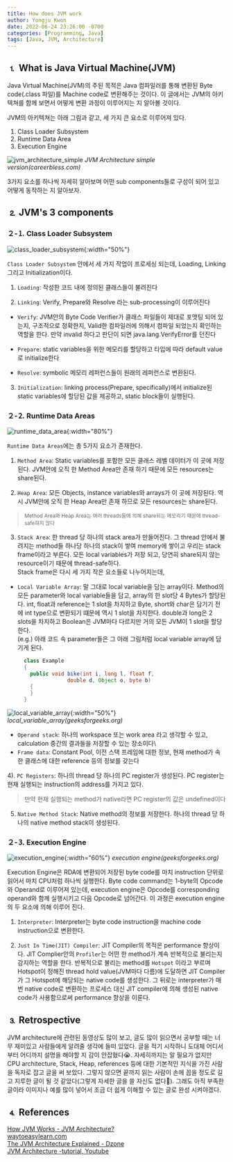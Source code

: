 ```yaml
---
title: How does JVM work
author: Yongju Kwon
date: 2022-06-24 23:26:00 -0700
categories: [Programming, Java]
tags: [Java, JVM, Architecture]
---
```


## ⒈ What is Java Virtual Machine(JVM)

Java Virtual Machine(JVM)의 주된 목적은 Java 컴파일러를 통해 변환된 Byte code(.class 파일)를 Machine code로 변환해주는 것이다. 이 글에서는 JVM의 아키텍쳐를 함께 보면서 어떻게 변환 과정이 이루어지는 지 알아볼 것이다.

JVM의 아키텍쳐는 아래 그림과 같고, 세 가지 큰 요소로 이루어져 있다. 
  1. Class Loader Subsystem
  2. Runtime Data Area
  3. Execution Engine

![jvm_architecture_simple](/assets/img/20110624/jvm_architecture.jpeg)
_JVM Architecture simple version(careerbless.com)_

3가지 요소를 하나씩 자세히 알아보며 어떤 sub components들로 구성이 되어 있고 어떻게 동작하는 지 알아보자.

## ⒉ JVM's 3 components

### ２-⒈ Class Loader Subsystem
  
  ![class_loader_subsystem](/assets/img/20110624/class_loader_subsystem.png){:width="50%"}

  `Class Loader Subsystem` 안에서 세 가지 작업이 프로세싱 되는데, Loading, Linking 그리고 Initialization이다.

  1) `Loading`: 작성한 코드 내에 정의된 클래스들이 불려진다

  2) `Linking`: Verify, Prepare와 Resolve 라는 sub-processing이 이루어진다

  - `Verify`: JVM안의 Byte Code Verifier가 클래스 파일들이 제대로 포맷팅 되어 있는지, 구조적으로 정확한지, Valid한 컴파일러에 의해서 컴파일 되었는지 확인하는 역할을 한다. 만약 invalid 하다고 판단이 되면 java.lang.VerifyError를 던진다

  - `Prepare`: static variables을 위한 메모리를 할당하고 타입에 따라 default value로 initialize한다

  - `Resolve`: symbolic 메모리 레퍼런스들이 원래의 레퍼런스로 변환된다.

  3) `Initialization`: linking process(Prepare, specifically)에서 initialize된 static variables에 할당된 값을 제공하고, static block들이 실행된다.


### ２-⒉ Runtime Data Areas

  ![runtime_data_area](/assets/img/20110624/runtime_data_area.png){:width="80%"}

  `Runtime Data Areas`에는 총 5가지 요소가 존재한다.

  1) `Method Area`: Static variables를 포함한 모든 클래스 레벨 데이터가 이 곳에 저장된다. JVM안에 오직 한 Method Area만 존재 하기 때문에 모든 resources는 share된다.

  2) `Heap Area`: 모든 Objects, instance variables와 arrays가 이 곳에 저장된다. 역시 JVM안에 오직 한 Heap Area만 존재 하므로 모든 resources는 share된다.
  > <sup>Method Area와 Heap Area는 여러 threads들에 의해 share되는 메모리기 때문에 thread-safe하지 않다</sup>

  3) `Stack Area`: 한 thread 당 하나의 stack area가 만들어진다. 그 thread 안에서 불려지는 method들 하나당 하나의 stack이 쌓여 memory에 쌓이고 우리는 stack frame이라고 부른다. 모든 local variables가 저장 되고, 당연히 share되지 않는 resource이기 때문에 thread-safe하다.\
  Stack frame은 다시 세 가지 작은 요소들로 나누어지는데,

  - `Local Variable Array`: 말 그대로 local variable을 담는 array이다. Method의 모든 parameter와 local variable들을 담고, array의 한 slot당 4 Bytes가 할당된다. int, float과 reference는 1 slot을 차지하고 Byte, short와 char은 담기기 전에 int type으로 변환되기 떄문에 역시 1 slot을 차지한다. double과 long은 2 slots을 차지하고 Boolean은 JVM마다 다르지만 거의 모든 JVM이 1 slot을 할당한다.\
  (e.g.) 아래 코드 속 parameter들은 그 아래 그림처럼 local variable array에 담기게 된다.
  
    ```java
      class Example
      {
        public void bike(int i, long l, float f, 
                    double d, Object o, byte b)
        {
        } 
      }     

    ```
  
  ![local_variable_array](/assets/img/20110624/local_variable_array.jpeg){:width="50%"}
  _local_variable_array(geeksforgeeks.org)_

  - `Operand stack`: 하나의 workspace 또는 work area 라고 생각할 수 있고, calculation 중간의 결과들을 저장할 수 있는 장소이다\
  - `Frame data`: Constant Pool, 이전 스택 프레임에 대한 정보, 현재 method가 속한 클래스에 대한 reference 등의 정보를 갖는다

  4). `PC Registers`: 하나의 thread 당 하나의 PC register가 생성된다. PC register는 현재 실행되는 instruction의 address를 가지고 있다.
  >만약 현재 실행되는 method가 native라면 PC register의 값은 undefined이다

  5) `Native Method Stack`: Native method의 정보를 저장한다. 하나의 thread 당 하나의 native method stack이 생성된다.


### ２-⒊ Execution Engine

![execution_engine](/assets/img/20110624/execution_engine.png){:width="60%"}
_execution engine(geeksforgeeks.org)_

Execution Engine은 RDA에 변환되어 저장된 byte code를 마치 instruction 단위로 읽어서 마치 CPU처럼 하나씩 실행한다. Byte code command는 1-byte의 Opcode와 Operand로 이루어져 있는데, execution engine은 Opcode를 corresponding operand와 함께 실행시키고 다음 Opcode로 넘어간다. 이 과정은 execution engine의 두 요소에 의해 이루어 진다.

1) `Interpreter`: Interpreter는 byte code instruction을 machine code instruction으로 변환한다. 

2) `Just In Time(JIT) Compiler`: JIT Compiler의 목적은 performance 향상이다. JIT Complier안의 `Profiler`는 어떤 한 method가 계속 반복적으로 불리는지 감지하는 역할을 한다. 반복적으로 불리는 method를 `Hotspot` 이라고 부르며 Hotspot이 정해진 thread hold value(JVM마다 다름)에 도달하면 JIT Compiler가 그 Hotspot에 해당되는 native code를 생성한다. 그 뒤로는 interpreter가 매 번 native code로 변환하는 프로세스 대신 JIT compiler에 의해 생성된 native code가 사용함으로써 performance 향상을 이룬다.

<!-- 하나의 instruction안에는 -->

## ⒊ Retrospective

JVM architecture에 관련된 동영상도 많이 보고, 글도 많이 읽으면서 공부할 때는 너무 재미있고 사람들에게 알려줄 생각에 들떠 있었다. 글을 적기 시작하니 도대체 어디서부터 어디까지 설명을 해야할 지 감이 안잡혔다😭. 자세히까지는 알 필요가 없지만 CPU architecture, Stack, Heap, references 등에 대한 기본적인 지식을 가진 사람을 독자로 잡고 글을 써 보았다. 그렇지 않으면 끝까지 읽는 사람이 손에 꼽을 정도로 길고 지루한 글이 될 것 같았다(그렇게 자세한 글을 쓸 자신도 없다🫠). 그래도 아직 부족한 글이라 이미지나 예를 많이 넣어서 조금 더 쉽게 이해할 수 있는 글로 완성 시켜야겠다.

## ⒋ References

[How JVM Works - JVM Architecture?](https://www.geeksforgeeks.org/jvm-works-jvm-architecture/)\
[waytoeasylearn.com](https://www.waytoeasylearn.com/learn/)\
[The JVM Architecture Explained - Dzone](https://dzone.com/articles/jvm-architecture-explained)\
[JVM Architecture -tutorial, Youtube](https://www.youtube.com/watch?v=ZBJ0u9MaKtM)